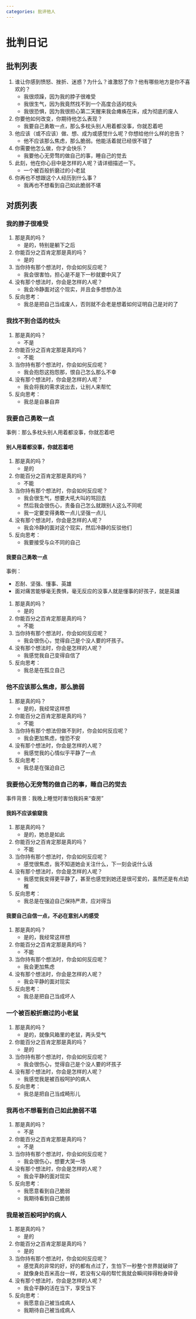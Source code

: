 ```yaml
---
categories: 批评他人
---
```


# 批判日记

## 批判列表

1. 谁让你感到愤怒、挫折、迷惑？为什么？谁激怒了你？他有哪些地方是你不喜欢的？
    - 我很烦躁，因为我的脖子很难受
    - 我很生气，因为我竟然找不到一个高度合适的枕头
    - 我很恐惧，因为我很担心第二天醒来我会瘫痪在床，成为彻底的废人
2. 你要他如何改变，你期待他怎么表现？
    - 我要自己勇敢一点，那么多枕头别人用着都没事，你就忍着吧
3. 他应该（或不应该）做、想、成为或感觉什么呢？你想给他什么样的忠告？
    - 他不应该那么焦虑，那么脆弱。他能活着就已经很不错了
4. 你需要他怎么做，你才会快乐？
    - 我要他心无旁骛的做自己的事，睡自己的觉去
5. 此刻，他在你心目中是怎样的人呢？请详细描述一下。
    - 一个被百般折磨过的小老鼠
6. 你再也不想跟这个人经历到什么事？
    - 我再也不想看到自己如此脆弱不堪

## 对质列表

### 我的脖子很难受

1. 那是真的吗？
    - 是的，特别是躺下之后
2. 你能百分之百肯定那是真的吗？
    - 是的
3. 当你持有那个想法时，你会如何反应呢？
    - 我会很害怕，担心是不是下一秒就要中风了
4. 没有那个想法时，你会是怎样的人呢？
    - 我会冷静面对这个现实，并且会多想想办法
5. 反向思考：
    - 我总是把自己当成废人，否则就不会老是想着如何证明自己是对的了

### 我找不到合适的枕头

1. 那是真的吗？
    - 不是
2. 你能百分之百肯定那是真的吗？
    - 不能
3. 当你持有那个想法时，你会如何反应呢？
    - 我会抱怨这抱怨那，恨自己怎么那么不幸
4. 没有那个想法时，你会是怎样的人呢？
    - 我会将我的需求说出去，让别人来帮忙
5. 反向思考：
    - 我总是自暴自弃

### 我要自己勇敢一点

事例：那么多枕头别人用着都没事，你就忍着吧

#### 别人用着都没事，你就忍着吧

1. 那是真的吗？
    - 是的
2. 你能百分之百肯定那是真的吗？
    - 不能
3. 当你持有那个想法时，你会如何反应呢？
    - 我会很生气，想要大吼大叫的骂回去
    - 然后我会很伤心，责备自己怎么就跟别人这么不同呢
    - 我一定要变得勇敢一点儿坚强一点儿
4. 没有那个想法时，你会是怎样的人呢？
    - 我会冷静的面对这个现实，然后冷静的反驳他们
5. 反向思考：
    - 我要接受与众不同的自己

#### 我要自己勇敢一点

事例：

- 忍耐、坚强、懂事、英雄
- 面对痛苦能够毫无畏惧，毫无反应的没事人就是懂事的好孩子，就是英雄

1. 那是真的吗？
    - 是的
2. 你能百分之百肯定那是真的吗？
    - 不能
3. 当你持有那个想法时，你会如何反应呢？
    - 我会很伤心，觉得自己是个没人要的坏孩子。
4. 没有那个想法时，你会是怎样的人呢？
    - 我感觉我自己变得自信了
5. 反向思考：
    - 我总是在孤立自己

### 他不应该那么焦虑，那么脆弱

1. 那是真的吗？
    - 是的，我经常这样想
2. 你能百分之百肯定那是真的吗？
    - 不能
3. 当你持有那个想法但做不到时，你会如何反应呢？
    - 我会更加焦虑，惶恐不安
4. 没有那个想法时，你会是怎样的人呢？
    - 我感觉我的心情似乎平静了一点
5. 反向思考：
    - 我总是在强迫自己

### 我要他心无旁骛的做自己的事，睡自己的觉去

事件背景：我晚上睡觉时害怕我妈来“查房”

#### 我妈不应该偷窥我

1. 那是真的吗？
    - 是的，她总是如此
2. 你能百分之百肯定那是真的吗？
    - 不能
3. 当你持有那个想法时，你会如何反应呢？
    - 感觉很焦虑，我不知道她会关注什么，下一刻会说什么话
4. 没有那个想法时，你会是怎样的人呢？
    - 我感觉我变得更平静了，甚至也感觉到她还是很可爱的，虽然还是有点幼稚
5. 反向思考：
    - 我总是在强迫自己保持严肃，应对得当

#### 我要自己自信一点，不必在意别人的感受

1. 那是真的吗？
    - 是的，我经常这样想
2. 你能百分之百肯定那是真的吗？
    - 不能
3. 当你持有那个想法时，你会如何反应呢？
    - 我会更加焦虑
4. 没有那个想法时，你会是怎样的人呢？
    - 我会平静的面对现实
5. 反向思考：
    - 我总是把自己当成坏人

### 一个被百般折磨过的小老鼠

1. 那是真的吗？
    - 是的，就像风箱里的老鼠，两头受气
2. 你能百分之百肯定那是真的吗？
    - 是的
3. 当你持有那个想法时，你会如何反应呢？
    - 我会很伤心，觉得自己是个没人要的坏孩子
4. 没有那个想法时，你会是怎样的人呢？
    - 我感觉我是被百般呵护的病人
5. 反向思考：
    - 我总是把自己当成畸形儿

### 我再也不想看到自己如此脆弱不堪

1. 那是真的吗？
    - 不是
2. 你能百分之百肯定那是真的吗？
    - 不是
3. 当你持有那个想法时，你会如何反应呢？
    - 我会很伤心，想要大哭一场
4. 没有那个想法时，你会是怎样的人呢？
    - 我会平静的面对现实
5. 反向思考：
    - 我愿意看到自己脆弱
    - 我期待看到自己脆弱

### 我是被百般呵护的病人

1. 那是真的吗？
    - 是的
2. 你能百分之百肯定那是真的吗？
    - 是的
3. 当你持有那个想法时，你会如何反应呢？
    - 感觉真的非常的好，好的都有点过了，生怕下一秒整个世界就破碎了
    - 就像身处百米高台一样，若没有父母的帮忙我就会瞬间摔得粉身碎骨
4. 没有那个想法时，你会是怎样的人呢？
    - 我会平静的活在当下，享受当下
5. 反向思考：
    - 我愿意自己被当成病人
    - 我期待自己被当成病人
